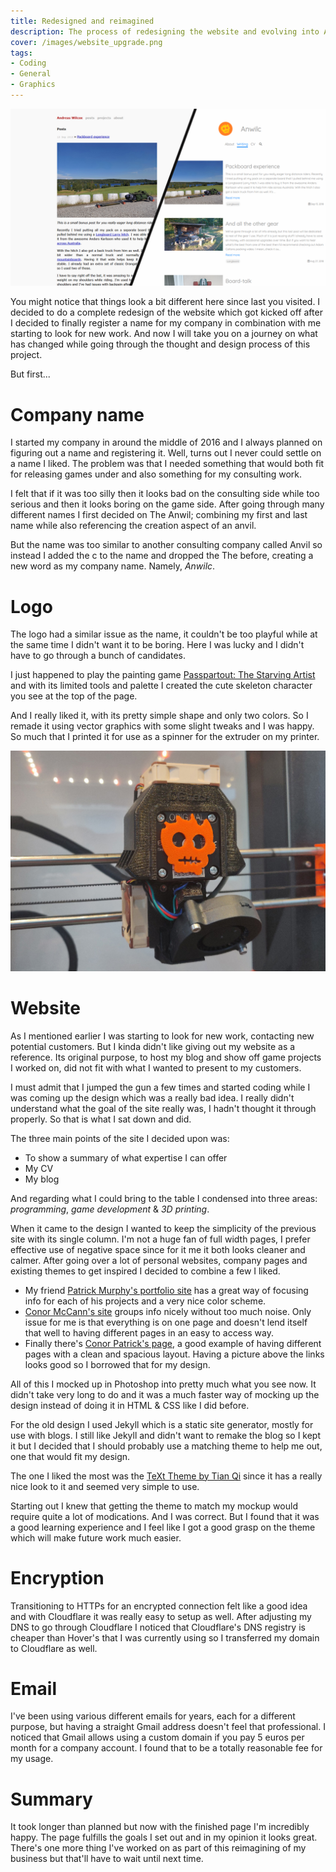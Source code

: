 ```yaml
---
title: Redesigned and reimagined
description: The process of redesigning the website and evolving into Anwilc
cover: /images/website_upgrade.png
tags:
- Coding
- General
- Graphics
---
```


![Image](/images/website_upgrade.png "Website upgrade")

You might notice that things look a bit different here since last you visited. I decided to do a complete redesign of the website which got kicked off after I decided to finally register a name for my company in combination with me starting to look for new work. And now I will take you on a journey on what has changed while going through the thought and design process of this project.

But first...

# Company name

I started my company in around the middle of 2016 and I always planned on figuring out a name and registering it. Well, turns out I never could settle on a name I liked. The problem was that I needed something that would both fit for releasing games under and also something for my consulting work.

I felt that if it was too silly then it looks bad on the consulting side while too serious and then it looks boring on the game side. After going through many different names I first decided on The Anwil; combining my first and last name while also referencing the creation aspect of an anvil.

But the name was too similar to another consulting company called Anvil so instead I added the c to the name and dropped the The before, creating a new word as my company name. Namely, *Anwilc*.

# Logo

The logo had a similar issue as the name, it couldn't be too playful while at the same time I didn't want it to be boring. Here I was lucky and I didn't have to go through a bunch of candidates.

I just happened to play the painting game [Passpartout: The Starving Artist](https://store.steampowered.com/app/582550/Passpartout_The_Starving_Artist/) and with its limited tools and palette I created the cute skeleton character you see at the top of the page.

And I really liked it, with its pretty simple shape and only two colors. So I remade it using vector graphics with some slight tweaks and I was happy. So much that I printed it for use as a spinner for the extruder on my printer.

![Image](/images/printer_logo.jpg "Printer logo")

# Website

As I mentioned earlier I was starting to look for new work, contacting new potential customers. But I kinda didn't like giving out my website as a reference. Its original purpose, to host my blog and show off game projects I worked on, did not fit with what I wanted to present to my customers.

I must admit that I jumped the gun a few times and started coding while I was coming up the design which was a really bad idea. I really didn't understand what the goal of the site really was, I hadn't thought it through properly. So that is what I sat down and did.

The three main points of the site I decided upon was:

* To show a summary of what expertise I can offer
* My CV
* My blog

And regarding what I could bring to the table I condensed into three areas: *programming*, *game development* & *3D printing*.

When it came to the design I wanted to keep the simplicity of the previous site with its single column. I'm not a huge fan of full width pages, I prefer effective use of negative space since for it me it both looks cleaner and calmer. After going over a lot of personal websites, company pages and existing themes to get inspired I decided to combine a few I liked.

* My friend [Patrick Murphy's portfolio site](https://www.patrickmurphy.se/) has a great way of focusing info for each of his projects and a very nice color scheme.
* [Conor McCann's site](http://www.conormccann.net/) groups info nicely without too much noise. Only issue for me is that everything is on one page and doesn't lend itself that well to having different pages in an easy to access way.
* Finally there's [Conor Patrick's page](https://conorpp.com/), a good example of having different pages with a clean and spacious layout. Having a picture above the links looks good so I borrowed that for my design.

All of this I mocked up in Photoshop into pretty much what you see now. It didn't take very long to do and it was a much faster way of mocking up the design instead of doing it in HTML & CSS like I did before. 

For the old design I used Jekyll which is a static site generator, mostly for use with blogs. I still like Jekyll and didn't want to remake the blog so I kept it but I decided that I should probably use a matching theme to help me out, one that would fit my design.

The one I liked the most was the [TeXt Theme by Tian Qi](https://github.com/kitian616/jekyll-TeXt-theme) since it has a really nice look to it and seemed very simple to use.

Starting out I knew that getting the theme to match my mockup would require quite a lot of modications. And I was correct. But I found that it was a good learning experience and I feel like I got a good grasp on the theme which will make future work much easier.

# Encryption

Transitioning to HTTPs for an encrypted connection felt like a good idea and with Cloudflare it was really easy to setup as well. After adjusting my DNS to go through Cloudflare I noticed that Cloudflare's DNS registry is cheaper than Hover's that I was currently using so I transferred my domain to Cloudflare as well.

# Email

I've been using various different emails for years, each for a different purpose, but having a straight Gmail address doesn't feel that professional. I noticed that Gmail allows using a custom domain if you pay 5 euros per month for a company account. I found that to be a totally reasonable fee for my usage.

# Summary
It took longer than planned but now with the finished page I'm incredibly happy. The page fulfills the goals I set out and in my opinion it looks great. There's one more thing I've worked on as part of this reimagining of my business but that'll have to wait until next time.